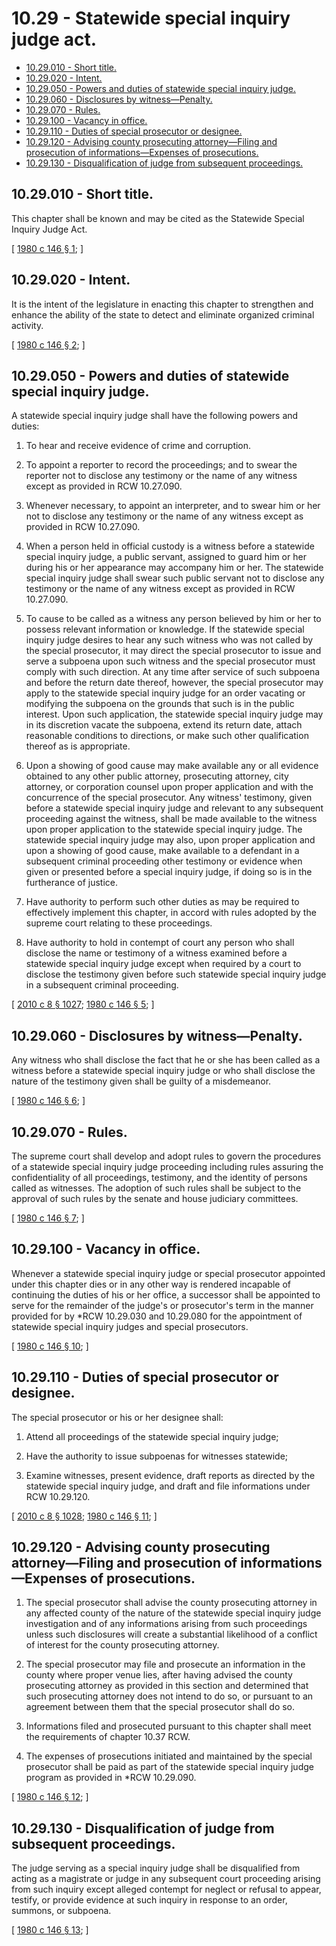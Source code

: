 # 10.29 - Statewide special inquiry judge act.
* [10.29.010 - Short title.](#1029010---short-title)
* [10.29.020 - Intent.](#1029020---intent)
* [10.29.050 - Powers and duties of statewide special inquiry judge.](#1029050---powers-and-duties-of-statewide-special-inquiry-judge)
* [10.29.060 - Disclosures by witness—Penalty.](#1029060---disclosures-by-witnesspenalty)
* [10.29.070 - Rules.](#1029070---rules)
* [10.29.100 - Vacancy in office.](#1029100---vacancy-in-office)
* [10.29.110 - Duties of special prosecutor or designee.](#1029110---duties-of-special-prosecutor-or-designee)
* [10.29.120 - Advising county prosecuting attorney—Filing and prosecution of informations—Expenses of prosecutions.](#1029120---advising-county-prosecuting-attorneyfiling-and-prosecution-of-informationsexpenses-of-prosecutions)
* [10.29.130 - Disqualification of judge from subsequent proceedings.](#1029130---disqualification-of-judge-from-subsequent-proceedings)
## 10.29.010 - Short title.
This chapter shall be known and may be cited as the Statewide Special Inquiry Judge Act.

\[ [1980 c 146 § 1](http://leg.wa.gov/CodeReviser/documents/sessionlaw/1980c146.pdf?cite=1980%20c%20146%20§%201); \]

## 10.29.020 - Intent.
It is the intent of the legislature in enacting this chapter to strengthen and enhance the ability of the state to detect and eliminate organized criminal activity.

\[ [1980 c 146 § 2](http://leg.wa.gov/CodeReviser/documents/sessionlaw/1980c146.pdf?cite=1980%20c%20146%20§%202); \]

## 10.29.050 - Powers and duties of statewide special inquiry judge.
A statewide special inquiry judge shall have the following powers and duties:

1. To hear and receive evidence of crime and corruption.

2. To appoint a reporter to record the proceedings; and to swear the reporter not to disclose any testimony or the name of any witness except as provided in RCW 10.27.090.

3. Whenever necessary, to appoint an interpreter, and to swear him or her not to disclose any testimony or the name of any witness except as provided in RCW 10.27.090.

4. When a person held in official custody is a witness before a statewide special inquiry judge, a public servant, assigned to guard him or her during his or her appearance may accompany him or her. The statewide special inquiry judge shall swear such public servant not to disclose any testimony or the name of any witness except as provided in RCW 10.27.090.

5. To cause to be called as a witness any person believed by him or her to possess relevant information or knowledge. If the statewide special inquiry judge desires to hear any such witness who was not called by the special prosecutor, it may direct the special prosecutor to issue and serve a subpoena upon such witness and the special prosecutor must comply with such direction. At any time after service of such subpoena and before the return date thereof, however, the special prosecutor may apply to the statewide special inquiry judge for an order vacating or modifying the subpoena on the grounds that such is in the public interest. Upon such application, the statewide special inquiry judge may in its discretion vacate the subpoena, extend its return date, attach reasonable conditions to directions, or make such other qualification thereof as is appropriate.

6. Upon a showing of good cause may make available any or all evidence obtained to any other public attorney, prosecuting attorney, city attorney, or corporation counsel upon proper application and with the concurrence of the special prosecutor. Any witness' testimony, given before a statewide special inquiry judge and relevant to any subsequent proceeding against the witness, shall be made available to the witness upon proper application to the statewide special inquiry judge. The statewide special inquiry judge may also, upon proper application and upon a showing of good cause, make available to a defendant in a subsequent criminal proceeding other testimony or evidence when given or presented before a special inquiry judge, if doing so is in the furtherance of justice.

7. Have authority to perform such other duties as may be required to effectively implement this chapter, in accord with rules adopted by the supreme court relating to these proceedings.

8. Have authority to hold in contempt of court any person who shall disclose the name or testimony of a witness examined before a statewide special inquiry judge except when required by a court to disclose the testimony given before such statewide special inquiry judge in a subsequent criminal proceeding.

\[ [2010 c 8 § 1027](http://lawfilesext.leg.wa.gov/biennium/2009-10/Pdf/Bills/Session%20Laws/Senate/6239-S.SL.pdf?cite=2010%20c%208%20§%201027); [1980 c 146 § 5](http://leg.wa.gov/CodeReviser/documents/sessionlaw/1980c146.pdf?cite=1980%20c%20146%20§%205); \]

## 10.29.060 - Disclosures by witness—Penalty.
Any witness who shall disclose the fact that he or she has been called as a witness before a statewide special inquiry judge or who shall disclose the nature of the testimony given shall be guilty of a misdemeanor.

\[ [1980 c 146 § 6](http://leg.wa.gov/CodeReviser/documents/sessionlaw/1980c146.pdf?cite=1980%20c%20146%20§%206); \]

## 10.29.070 - Rules.
The supreme court shall develop and adopt rules to govern the procedures of a statewide special inquiry judge proceeding including rules assuring the confidentiality of all proceedings, testimony, and the identity of persons called as witnesses. The adoption of such rules shall be subject to the approval of such rules by the senate and house judiciary committees.

\[ [1980 c 146 § 7](http://leg.wa.gov/CodeReviser/documents/sessionlaw/1980c146.pdf?cite=1980%20c%20146%20§%207); \]

## 10.29.100 - Vacancy in office.
Whenever a statewide special inquiry judge or special prosecutor appointed under this chapter dies or in any other way is rendered incapable of continuing the duties of his or her office, a successor shall be appointed to serve for the remainder of the judge's or prosecutor's term in the manner provided for by *RCW 10.29.030 and 10.29.080 for the appointment of statewide special inquiry judges and special prosecutors.

\[ [1980 c 146 § 10](http://leg.wa.gov/CodeReviser/documents/sessionlaw/1980c146.pdf?cite=1980%20c%20146%20§%2010); \]

## 10.29.110 - Duties of special prosecutor or designee.
The special prosecutor or his or her designee shall:

1. Attend all proceedings of the statewide special inquiry judge;

2. Have the authority to issue subpoenas for witnesses statewide;

3. Examine witnesses, present evidence, draft reports as directed by the statewide special inquiry judge, and draft and file informations under RCW 10.29.120.

\[ [2010 c 8 § 1028](http://lawfilesext.leg.wa.gov/biennium/2009-10/Pdf/Bills/Session%20Laws/Senate/6239-S.SL.pdf?cite=2010%20c%208%20§%201028); [1980 c 146 § 11](http://leg.wa.gov/CodeReviser/documents/sessionlaw/1980c146.pdf?cite=1980%20c%20146%20§%2011); \]

## 10.29.120 - Advising county prosecuting attorney—Filing and prosecution of informations—Expenses of prosecutions.
1. The special prosecutor shall advise the county prosecuting attorney in any affected county of the nature of the statewide special inquiry judge investigation and of any informations arising from such proceedings unless such disclosures will create a substantial likelihood of a conflict of interest for the county prosecuting attorney.

2. The special prosecutor may file and prosecute an information in the county where proper venue lies, after having advised the county prosecuting attorney as provided in this section and determined that such prosecuting attorney does not intend to do so, or pursuant to an agreement between them that the special prosecutor shall do so.

3. Informations filed and prosecuted pursuant to this chapter shall meet the requirements of chapter 10.37 RCW.

4. The expenses of prosecutions initiated and maintained by the special prosecutor shall be paid as part of the statewide special inquiry judge program as provided in *RCW 10.29.090.

\[ [1980 c 146 § 12](http://leg.wa.gov/CodeReviser/documents/sessionlaw/1980c146.pdf?cite=1980%20c%20146%20§%2012); \]

## 10.29.130 - Disqualification of judge from subsequent proceedings.
The judge serving as a special inquiry judge shall be disqualified from acting as a magistrate or judge in any subsequent court proceeding arising from such inquiry except alleged contempt for neglect or refusal to appear, testify, or provide evidence at such inquiry in response to an order, summons, or subpoena.

\[ [1980 c 146 § 13](http://leg.wa.gov/CodeReviser/documents/sessionlaw/1980c146.pdf?cite=1980%20c%20146%20§%2013); \]

